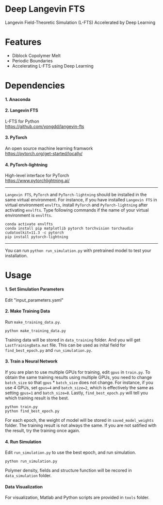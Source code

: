 # Deep Langevin FTS
Langevin Field-Theoretic Simulation (L-FTS) Accelerated by Deep Learning

# Features
* Diblock Copolymer Melt
* Periodic Boundaries  
* Accelerating L-FTS using Deep Learning

# Dependencies

#### 1. Anaconda

#### 2. Langevin FTS
  L-FTS for Python   
  https://github.com/yongdd/langevin-fts

#### 3. PyTorch
  An open source machine learning framwork   
  https://pytorch.org/get-started/locally/

#### 4. PyTorch-lightning
  High-level interface for PyTorch   
  https://www.pytorchlightning.ai/

* * *
`Langevin FTS`, `PyTorch` and `PyTorch-lightning` should be installed in the same virtual environment. For instance, if you have installed `Langevin FTS` in virtual environment `envlfts`, install `PyTorch` and `PyTorch-lightning` after activating `envlfts`. Type following commands if the name of your virtual environment is `envlfts`.
   
  `conda activate envlfts`   
  `conda install pip matplotlib pytorch torchvision torchaudio cudatoolkit=11.3 -c pytorch`   
  `pip install pytorch-lightning`   
* * *   
You can run `python run_simulation.py` with pretrained model to test your installation.
  
# Usage

#### 1. Set Simulation Parameters
Edit "input_parameters.yaml"  

#### 2. Make Training Data
Run `make_training_data.py`.   
    
  `python make_training_data.py`  

Training data will be stored in `data_training` folder. And you will get `LastTrainingData.mat` file. This can be used as inital field for `find_best_epoch.py` and `run_simulation.py`.   

#### 3. Train a Neural Network
If you are plan to use multiple GPUs for training, edit `gpus` in `train.py`. To obtain the same training results using multiple GPUs, you need to change `batch_size` so that `gpus` * `batch_size` does not change. For instance, if you use 4 GPUs, set `gpus=4` and `batch_size=2`, which is effectively the same as setting `gpus=1` and `batch_size=8`. Lastly, `find_best_epoch.py` will tell you which training result is the best.   
   
  `python train.py`   
  `python find_best_epoch.py`  
   
For each epoch, the weight of model will be stored in `saved_model_weights` folder. The training result is not always the same. If you are not satified with the result, try the training once again.   

#### 4. Run Simulation
Edit `run_simulation.py` to use the best epoch, and run simulation.   
   
  `python run_simulation.py`  
   
Polymer density, fields and structure function will be recored in `data_simulation` folder.   

#### Data Visualization 
For visualization, Matlab and Python scripts are provided in `tools` folder.
